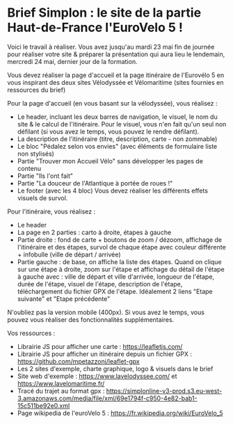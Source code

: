 # Brief Simplon : le site de la partie Haut-de-France l'EuroVelo 5 !

Voici le travail à réaliser. Vous avez jusqu'au mardi 23 mai fin de journée pour réaliser votre site & préparer la présentation qui aura lieu le lendemain, mercredi 24 mai, dernier jour de la formation.

Vous devez réaliser la page d'accueil et la page itinéraire de l'Eurovélo 5 en vous inspirant des deux sites Vélodyssée et Vélomaritime (sites fournies en ressources du brief)

Pour la page d'accueil (en vous basant sur la vélodyssée), vous réalisez :
* Le header, incluant les deux barres de navigation, le visuel, le nom du site & le calcul de l'itinéraire. Pour le visuel, vous n'en fait qu'un seul non défilant (si vous avez le temps, vous pouvez le rendre défilant).
* La description de l'itinéraire (titre, description, carte - non zommable)
* Le bloc "Pédalez selon vos envies" (avec éléments de formulaire liste non stylisés)
* Partie "Trouver mon Accueil Vélo" sans développer les pages de contenu
* Partie "Ils l'ont fait"
* Partie "La douceur de l'Atlantique à portée de roues !"
* Le footer (avec les 4 bloc)
Vous devez réaliser les différents effets visuels de survol.

Pour l'itinéraire, vous réalisez :
* Le header
* La page en 2 parties : carto à droite, étapes à gauche
* Partie droite : fond de carte + boutons de zoom / dézoom, affichage de l'itinéraire et des étapes, survol de chaque étape avec couleur différente + infobulle (ville de départ / arrivée)
* Partie gauche : de base, on affiche la liste des étapes. Quand on clique sur une étape à droite, zoom sur l'étape et affichage du détail de l'étape à gauche avec : ville de départ et ville d'arrivée, longueur de l'étape, durée de l'étape, visuel de l'étape, description de l'étape, téléchargement du fichier GPX de l'étape. Idéalement 2 liens "Etape suivante" et "Etape précédente"

N'oubliez pas la version mobile (400px).
Si vous avez le temps, vous pouvez vous réaliser des fonctionnalités supplémentaires.

Vos ressources :
* Librairie JS pour afficher une carte : https://leafletjs.com/
* Librairie JS pour afficher un itinéraire depuis un fichier GPX : https://github.com/mpetazzoni/leaflet-gpx
* Les 2 sites d'exemple, charte graphique, logo & visuels dans le brief
* Site web d'exemple : https://www.lavelodyssee.com/ et https://www.lavelomaritime.fr/
* Tracé du trajet au format gpx : https://simplonline-v3-prod.s3.eu-west-3.amazonaws.com/media/file/xml/69e1794f-c950-4e82-bab1-15c511be92e0.xml
* Page wikipedia de l'euroVelo 5 : https://fr.wikipedia.org/wiki/EuroVelo_5


